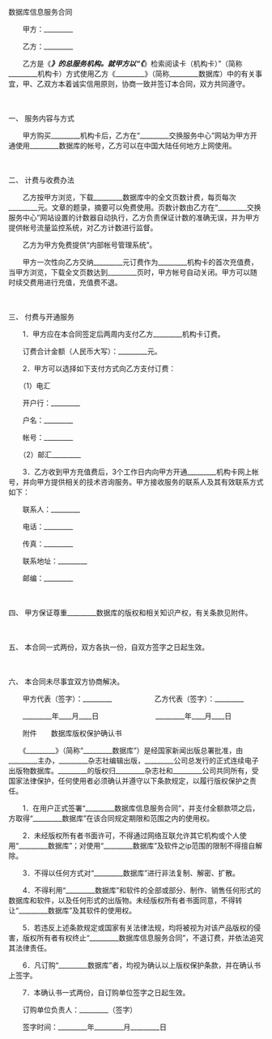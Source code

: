



数据库信息服务合同



 

　　甲方：_________　　

　　乙方：_________　　

　　乙方是《_________》的总服务机构。就甲方以“《_________》检索阅读卡（机构卡）”（简称_________机构卡）方式使用乙方《_________》（简称_________数据库）中的有关事宜，甲、乙双方本着诚实信用原则，协商一致并签订本合同，双方共同遵守。

　　

一、
服务内容与方式

　　甲方购买_________机构卡后，乙方在“_________交换服务中心”网站为甲方开通使用_________数据库的帐号，乙方可以在中国大陆任何地方上网使用。

　　

二、
计费与收费办法

　　乙方按甲方浏览，下载_________数据库中的全文页数计费，每页每次_________元。文章的题录，摘要可以免费使用。页数计数由乙方在“_________交换服务中心”网站设置的计数器自动执行，乙方负责保证计数的准确无误，并为甲方提供帐号流量监控系统，对乙方计数进行监督。

　　乙方为甲方免费提供“内部帐号管理系统”。

　　甲方一次性向乙方交纳_________元订费作为_________机构卡的首次充值费，当甲方浏览，下载全文页数达到_________页时，甲方帐号自动关闭。甲方可以随时续交费用进行充值，充值费不退。

　　

三、
付费与开通服务

　　1．甲方应在本合同签定后两周内支付乙方_________机构卡订费。

　　订费合计金额（人民币大写）：_________元。

　　2．甲方可以选择如下支付方式向乙方支付订费：

　　（1）电汇

　　开户行：_________

　　户名：_________

　　帐号：_________

　　（2）邮汇_________

　　3．乙方收到甲方充值费后，3个工作日内向甲方开通_________机构卡网上帐号，并向甲方提供相关的技术咨询服务。甲方接收服务的联系人及其有效联系方式如下：

　　联系人：_________

　　电话：_________

　　传真：_________

　　联系地址：_________

　　邮编：_________

　　

四、
甲方保证尊重_________数据库的版权和相关知识产权，有关条款见附件。

　　

五、
本合同一式两份，双方各执一份，自双方签字之日起生效。

　　

六、
本合同未尽事宜双方协商解决。

　　甲方代表（签字）：_________　　　　　　乙方代表（签字）：_________　　

　　_________年____月____日　　　　　　　　_________年____月____日　　

　　附件　　数据库版权保护确认书　　

　　《_________》（简称“_________数据库”）是经国家新闻出版总署批准，由_________主办，_________杂志社编辑出版，_________公司总发行的正式连续电子出版物数据库。_________的版权归_________杂志社和_________公司共同所有，受国家法律保护，任何使用者必须确认并遵守以下条款规定，以履行版权保护之责任。

　　1．在用户正式签署“_________数据库信息服务合同”，并支付全额款项之后，方取得“_________数据库”在该合同规定期限和范围之内的使用权。

　　2．未经版权所有者书面许可，不得通过网络互联允许其它机构或个人使用“_________数据库”；对使用“_________数据库”及软件之ip范围的限制不得擅自解除。

　　3．不得以任何方式对“_________数据库”进行非法复制、解密、扩散。

　　4．不得利用“_________数据库”和软件的全部或部分、制作、销售任何形式的数据库和软件，以及任何形式的出版物。未经版权所有者书面同意，不得转让“_________数据库”及其软件的使用权。

　　5．若违反上述条款规定或国家有关法律法规，均将被视为对该产品版权的侵害，版权所有者有权终止“_________数据库信息服务合同”，不退订费，并依法追究其法律责任。

　　6．凡订购“_________数据库”者，均视为确认以上版权保护条款，并在确认书上签字。

　　7．本确认书一式两份，自订购单位签字之日起生效。　

　　订购单位负责人：_________（签字）　　

　　签字时间：_________年_________月_________日